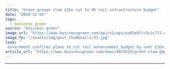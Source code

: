 ```yaml
---
title: "Green groups slam £1bn cut to UK rail infrastructure budget"
date: "2020-12-04"
tags: 
  - business green
source: "business green"
image_url: "https://www.businessgreen.com/api/v1/wps/ea05e0f/c3c1c771-acd2-4682-b569-12bfb4699676/1/iStock-1152782467-railway-185x114.jpg"
image_fp: "/assets/img/post_thumbnails/33.jpg"
lead: "
 Government confirms plans to cut rail enhancement budget by over £1bn, drawing critical comparison to £27bn roads spending ..."
article_url: "https://www.businessgreen.com/news/4024529/green-slam-gbp1bn-cut-uk-rail-infrastructure-budget"
---
```


---

